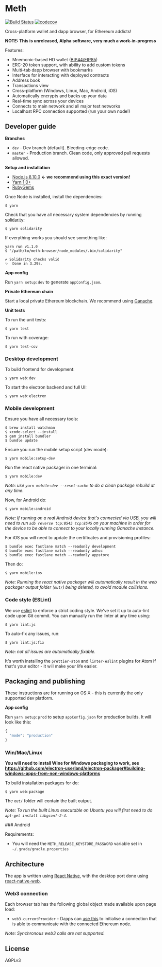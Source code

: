# Meth

[![Build Status](https://secure.travis-ci.org/meth-project/meth-browser.svg?branch=master)](http://travis-ci.org/meth-project/meth-browser)
[![codecov](https://codecov.io/gh/meth-project/meth-browser/branch/dev/graph/badge.svg)](https://codecov.io/gh/meth-project/meth-browser)

Cross-platform wallet and dapp browser, for Ethereum addicts!

**NOTE: This is unreleased, Alpha software, very much a work-in-progress**

Features:

* Mnemonic-based HD wallet ([BIP44/EIP85](https://github.com/ethereum/EIPs/issues/85))
* ERC-20 token support, with ability to add custom tokens
* Multi-tab dapp browser with bookmarks
* Interface for interacting with deployed contracts
* Address book
* Transactions view
* Cross-platform (Windows, Linux, Mac, Android, iOS)
* Automatically encrypts and backs up your data
* Real-time sync across your devices
* Connects to main network and all major test networks
* Localhost RPC connection supported (run your own node!)




## Developer guide

**Branches**

 * `dev` - Dev branch (default). Bleeding-edge code.
 * `master` - Production branch. Clean code, only approved pull requests allowed.

**Setup and installation**

  * [Node.js 8.10.0](http://nodejs.org) **<- we recommend using this exact version!**
  * [Yarn 1.0+](yarnpkg.com)
  * [RubyGems](https://rubygems.org)

Once Node is installed, install the dependencies:

```shell
$ yarn
```

Check that you have all necessary system dependencies by running [solidarity](https://github.com/infinitered/solidarity):

```shell
$ yarn solidarity
```

If everything works you should see something like:

```
yarn run v1.1.0
$ "/path/to/meth-browser/node_modules/.bin/solidarity"

✔︎ Solidarity checks valid
✨  Done in 3.29s.
```

**App config**

Run `yarn setup:dev` to generate `appConfig.json`.

**Private Ethereum chain**

Start a local private Ethereum blockchain. We recommend using [Ganache](https://github.com/trufflesuite/ganache).


**Unit tests**

To run the unit tests:

```shell
$ yarn test
```

To run with coverage:

```shell
$ yarn test-cov
```

### Desktop development

To build frontend for development:

```shell
$ yarn web:dev
```

To start the electron backend and full UI:

```shell
$ yarn web:electron
```

### Mobile development

Ensure you have all necessary tools:

```shell
$ brew install watchman
$ xcode-select --install
$ gem install bundler
$ bundle update
```

Ensure you run the mobile setup script (dev mode):

```shell
$ yarn mobile:setup-dev
```

Run the react native packager in one terminal:

```shell
$ yarn mobile:dev
```

_Note: use `yarn mobile:dev --reset-cache` to do a clean package rebuild at any time_.

Now, for Android do:

```shell
$ yarn mobile:android
```

_Note: If running on a real Android device that's connected via USB, you will need to run `adb reverse tcp:8545 tcp:8545` on your machine in order for the device to be able to connect to your locally running Ganache instance._


For iOS you will need to update the certificates and provisioning profiles:

```shell
$ bundle exec fastlane match --readonly development
$ bundle exec fastlane match --readonly adhoc
$ bundle exec fastlane match --readonly appstore
```

Then do:

```shell
$ yarn mobile:ios
```

_Note: Running the react native packager will automatically result in the
web packager output folder (`out/`) being deleted, to avoid module collisions_.

### Code style (ESLint)

We use [eslint](http://eslint.org/) to enforce a strict coding style. We've set
it up to auto-lint code upon Git commit. You can manually run the linter
at any time using:

```shell
$ yarn lint:js
```

To auto-fix any issues, run:

```shell
$ yarn lint:js:fix
```


_Note: not all issues are automatically fixable_.

It's worth installing the `prettier-atom` and `linter-eslint` plugins for Atom if
that's your editor - it will make your life easier.

## Packaging and publishing

These instructions are for running on OS X - this is currently the only supported dev platform.

**App config**

Run `yarn setup:prod` to setup `appConfig.json` for production builds. It will
look like this:

```js
{
  "mode": "production"
}
```

### Win/Mac/Linux

**You will need to install Wine for Windows packaging to work, see https://github.com/electron-userland/electron-packager#building-windows-apps-from-non-windows-platforms**

To build installation packages for do:

```shell
$ yarn web:package
```

The `out/` folder will contain the built output.

_Note: To run the built Linux executable on Ubuntu you will first need to do
`apt-get install libgconf-2-4`._

### Android

Requirements:

* You will need the `METH_RELEASE_KEYSTORE_PASSWORD` variable set in `~/.grade/gradle.properties`

## Architecture

The app is written using [React Native](https://facebook.github.io/react-native), with the desktop port done using [react-native-web](https://github.com/necolas/react-native-web).

### Web3 connection

Each browser tab has the following global object made available upon page load:

* `web3.currentProvider` - Dapps can [use this](https://github.com/MetaMask/faq/blob/master/detecting_metamask.md#deprecation-of-global-web3js) to initialise a connection that is able to communicate with the connected Ethereum node. 

_Note: Synchronous web3 calls are not supported._


## License

AGPLv3
